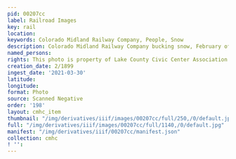 ```yaml
---
pid: 00207cc
label: Railroad Images
key: rail
location: 
keywords: Colorado Midland Railway Company, People, Snow
description: Colorado Midland Railway Company bucking snow, February of 1899
named_persons: 
rights: This photo is property of Lake County Civic Center Association.
creation_date: 2/1899
ingest_date: '2021-03-30'
latitude: 
longitude: 
format: Photo
source: Scanned Negative
order: '198'
layout: cmhc_item
thumbnail: "/img/derivatives/iiif/images/00207cc/full/250,/0/default.jpg"
full: "/img/derivatives/iiif/images/00207cc/full/1140,/0/default.jpg"
manifest: "/img/derivatives/iiif/00207cc/manifest.json"
collection: cmhc
! '': 
---
```

